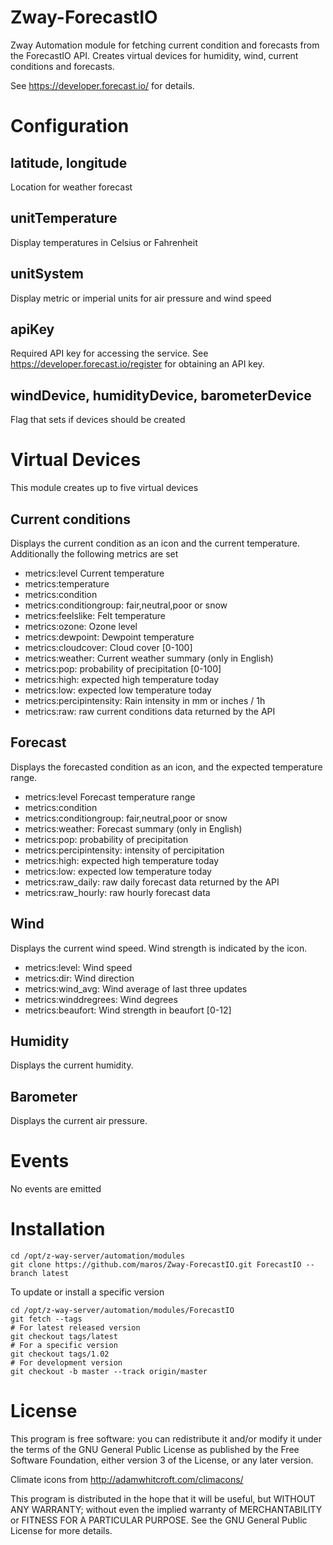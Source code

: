 # Zway-ForecastIO

Zway Automation module for fetching current condition and forecasts from the
ForecastIO API. Creates virtual devices for humidity, wind, current 
conditions and forecasts.

See https://developer.forecast.io/ for details.

# Configuration

## latitude, longitude

Location for weather forecast

## unitTemperature

Display temperatures in Celsius or Fahrenheit

## unitSystem

Display metric or imperial units for air pressure and wind speed

## apiKey

Required API key for accessing the service. See 
https://developer.forecast.io/register for obtaining an API key.

## windDevice, humidityDevice, barometerDevice

Flag that sets if devices should be created

# Virtual Devices

This module creates up to five virtual devices

## Current conditions

Displays the current condition as an icon and the current temperature. 
Additionally the following metrics are set

*    metrics:level Current temperature
*    metrics:temperature
*    metrics:condition
*    metrics:conditiongroup: fair,neutral,poor or snow
*    metrics:feelslike: Felt temperature
*    metrics:ozone: Ozone level
*    metrics:dewpoint: Dewpoint temperature
*    metrics:cloudcover: Cloud cover [0-100]
*    metrics:weather: Current weather summary (only in English) 
*    metrics:pop: probability of precipitation [0-100]
*    metrics:high: expected high temperature today
*    metrics:low: expected low temperature today
*    metrics:percipintensity: Rain intensity in mm or inches / 1h
*    metrics:raw: raw current conditions data returned by the API

## Forecast

Displays the forecasted condition as an icon, and the expected temperature 
range.

*    metrics:level Forecast temperature range
*    metrics:condition
*    metrics:conditiongroup: fair,neutral,poor or snow
*    metrics:weather: Forecast summary (only in English)
*    metrics:pop: probability of precipitation
*    metrics:percipintensity: intensity of percipitation
*    metrics:high: expected high temperature today
*    metrics:low: expected low temperature today
*    metrics:raw_daily: raw daily forecast data returned by the API
*    metrics:raw_hourly: raw hourly forecast data

## Wind

Displays the current wind speed. Wind strength is indicated by the icon.

*    metrics:level: Wind speed
*    metrics:dir: Wind direction
*    metrics:wind_avg: Wind average of last three updates
*    metrics:winddregrees: Wind degrees
*    metrics:beaufort: Wind strength in beaufort [0-12]

## Humidity

Displays the current humidity.

## Barometer

Displays the current air pressure.

# Events

No events are emitted

# Installation

```shell
cd /opt/z-way-server/automation/modules
git clone https://github.com/maros/Zway-ForecastIO.git ForecastIO --branch latest
```

To update or install a specific version
```shell
cd /opt/z-way-server/automation/modules/ForecastIO
git fetch --tags
# For latest released version
git checkout tags/latest
# For a specific version
git checkout tags/1.02
# For development version
git checkout -b master --track origin/master
```

# License

This program is free software: you can redistribute it and/or modify
it under the terms of the GNU General Public License as published by
the Free Software Foundation, either version 3 of the License, or any 
later version.

Climate icons from http://adamwhitcroft.com/climacons/

This program is distributed in the hope that it will be useful,
but WITHOUT ANY WARRANTY; without even the implied warranty of
MERCHANTABILITY or FITNESS FOR A PARTICULAR PURPOSE. See the
GNU General Public License for more details.
